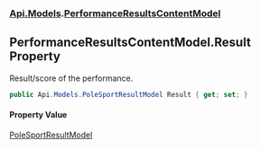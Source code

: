 ### [Api.Models](Api_Models.md 'Api.Models').[PerformanceResultsContentModel](Api_Models_PerformanceResultsContentModel.md 'Api.Models.PerformanceResultsContentModel')
## PerformanceResultsContentModel.Result Property
Result/score of the performance.  
```csharp
public Api.Models.PoleSportResultModel Result { get; set; }
```
#### Property Value
[PoleSportResultModel](Api_Models_PoleSportResultModel.md 'Api.Models.PoleSportResultModel')
